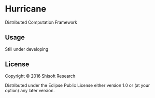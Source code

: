 # Hurricane

Distributed Computation Framework

## Usage

Still under developing

## License

Copyright © 2016 Shisoft Research

Distributed under the Eclipse Public License either version 1.0 or (at
your option) any later version.
